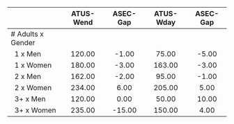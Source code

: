 
|                      |    ATUS-Wend |     ASEC-Gap |    ATUS-Wday |     ASEC-Gap |
| -------------------- | :----------: | :----------: | :----------: | :----------: |
| # Adults x Gender    |              |              |              |              |
| &nbsp;&nbsp;1 x Men  |       120.00 |        -1.00 |        75.00 |        -5.00 |
| &nbsp;&nbsp;1 x Women |       180.00 |        -3.00 |       163.00 |        -3.00 |
| &nbsp;&nbsp;2 x Men  |       162.00 |        -2.00 |        95.00 |        -1.00 |
| &nbsp;&nbsp;2 x Women |       234.00 |         6.00 |       205.00 |         5.00 |
| &nbsp;&nbsp;3+ x Men |       120.00 |         0.00 |        50.00 |        10.00 |
| &nbsp;&nbsp;3+ x Women |       235.00 |       -15.00 |       150.00 |         4.00 |


